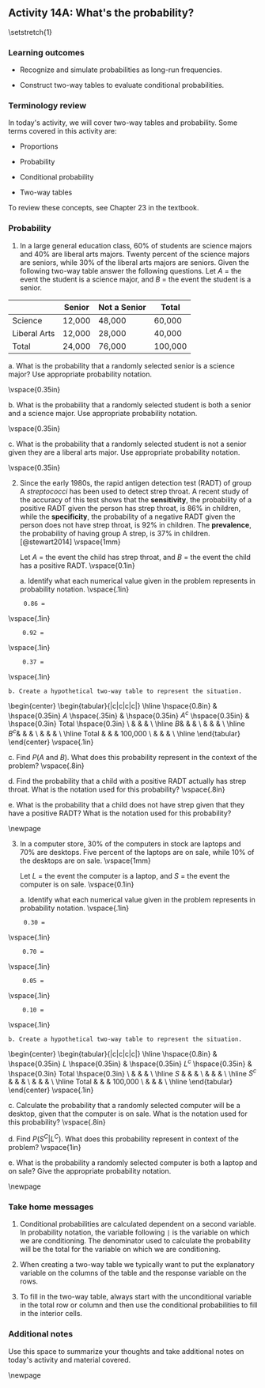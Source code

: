 ## Activity 14A:  What's the probability?

\setstretch{1}

### Learning outcomes

* Recognize and simulate probabilities as long-run frequencies.

* Construct two-way tables to evaluate conditional probabilities.

### Terminology review

In today's activity, we will cover two-way tables and probability.  Some terms covered in this activity are:

* Proportions 

* Probability

* Conditional probability

* Two-way tables

To review these concepts, see Chapter 23 in the textbook.  


### Probability 

1. In a large general education class, 60\% of students are science majors and 40\% are liberal arts majors.  Twenty percent of the science majors are seniors, while 30\% of the liberal arts majors are seniors. Given the following two-way table answer the following questions.  Let $A$ = the event the student is a science major, and $B$ = the event the student is a senior. 

|              | Senior | Not a Senior |    Total   |
|--------------|--------|--------------|------------|
| Science      | 12,000 |       48,000 |     60,000 |
| Liberal Arts | 12,000 |       28,000 |     40,000 |
| Total        | 24,000 |       76,000 |    100,000 |


a. What is the probability that a randomly selected senior is a science major?  Use appropriate probability notation.

\vspace{0.35in}

b. What is the probability that a randomly selected student is both a senior and a science major.  Use appropriate probability notation.

\vspace{0.35in}

c. What is the probability that a randomly selected student is not a senior given they are a liberal arts major.  Use appropriate probability notation.

\vspace{0.35in}


2. Since the early 1980s, the rapid antigen detection test (RADT) of group A *streptococci* has been used to detect strep throat. A recent study of the accuracy of this test shows that the **sensitivity**, the probability of a positive RADT given the person has strep throat, is 86% in children, while the **specificity**, the probability of a negative RADT given the person does not have strep throat, is 92% in children.  The **prevalence**, the probability of having group A strep, is 37% in children. [@stewart2014]
\vspace{1mm}

    Let $A$ = the event the child has strep throat, and $B$ = the event the child has a positive RADT.
\vspace{0.1in}

    a. Identify what each numerical value given in the problem represents in probability notation.
\vspace{.1in}

        0.86 =  
\vspace{.1in}
 
        0.92 =  
\vspace{.1in}

        0.37 =  
\vspace{.1in}

    b. Create a hypothetical two-way table to represent the situation.  
    
\begin{center}
\begin{tabular}{|c|c|c|c|} \hline
\hspace{0.8in} & \hspace{0.35in} $A$ \hspace{.35in} & \hspace{0.35in} $A^c$  \hspace{0.35in} & \hspace{0.3in} Total \hspace{0.3in} \\ 
& & & \\ \hline
$B$& & & \\ 
& & & \\ \hline
$B^c$& & & \\ 
& & & \\ \hline
Total & & & 100,000 \\ 
& & & \\ \hline
\end{tabular}
\end{center}
\vspace{.1in}

   c. Find $P(A \mbox{ and } B)$. What does this probability represent in the context of the problem?
\vspace{.8in}

   d. Find the probability that a child with a positive RADT actually has strep throat. What is the notation used for this probability?
\vspace{.8in}

   e.  What is the probability that a child does not have strep given that they have a positive RADT?  What is the notation used for this probability?

\newpage

3. In a computer store, 30% of the computers in stock are laptops and 70% are desktops.  Five percent of the laptops are on sale, while 10% of the desktops are on sale.
\vspace{1mm}

    Let $L$ = the event the computer is a laptop, and $S$ = the event the computer is on sale.
\vspace{0.1in}

    a. Identify what each numerical value given in the problem represents in probability notation.
\vspace{.1in}

        0.30 =  
 \vspace{.1in}
 
        0.70 =  
\vspace{.1in}

        0.05 =  
\vspace{.1in}

        0.10 =  
\vspace{.1in}

    b. Create a hypothetical two-way table to represent the situation.  
    
\begin{center}
\begin{tabular}{|c|c|c|c|} \hline
\hspace{0.8in} & \hspace{0.35in} $L$ \hspace{0.35in} & \hspace{0.35in} $L^c$ \hspace{0.35in} & \hspace{0.3in} Total \hspace{0.3in} \\ 
& & & \\ \hline
$S$ & & & \\ 
& & & \\ \hline
$S^c$ & & & \\
& & & \\ \hline
Total & & & 100,000 \\ 
& & & \\ \hline
\end{tabular}
\end{center}
\vspace{.1in}

   c. Calculate the probability that a randomly selected computer will be a desktop, given that the computer is on sale. What is the notation used for this probability?
\vspace{.8in}


   d. Find $P(S^C | L^C)$. What does this probability represent in context of the problem?
\vspace{1in}

   e. What is the probability a randomly selected computer is both a laptop and on sale?  Give the appropriate probability notation.


\newpage 

### Take home messages

1.  Conditional probabilities are calculated dependent on a second variable.  In probability notation, the variable following `|` is the variable on which we are conditioning.  The denominator used to calculate the probability will be the total for the variable on which we are conditioning.  


2. When creating a two-way table we typically want to put the explanatory variable on the columns of the table and the response variable on the rows.


3. To fill in the two-way table, always start with the unconditional variable in the total row or column and then use the conditional probabilities to fill in the interior cells.

### Additional notes

Use this space to summarize your thoughts and take additional notes on today's activity and material covered.

\newpage
